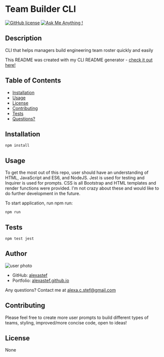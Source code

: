 # Team Builder CLI  

[![GitHub license](https://img.shields.io/badge/license-None-blue.svg)](https://shields.io/)
[![Ask Me Anything !](https://img.shields.io/badge/Ask%20me-anything-1abc9c.svg)](https://GitHub.com/Naereen/ama)



## Description
CLI that helps managers build engineering team roster quickly and easily  

This README was created with my CLI README generator - [check it out here!](https://github.com/alexastef/readme) 


## Table of Contents  
* [Installation](#installation)  
* [Usage](#usage)  
* [License](#license)
* [Contributing](#contributing)  
* [Tests](#tests)  
* [Questions?](#author)  



## Installation  
 
    npm install  



## Usage  
To get the most out of this repo, user should have an understanding of HTML, JavaScript and ES6, and NodeJS. Jest is used for testing and Inquirer is used for prompts. CSS is all Bootstrap and HTML templates and render functions were provided. I'm not crazy about these and would like to do further development in the future.  

To start application, run npm run:  
 
    npm run  
 



## Tests  

    npm test jest



## Author
![user photo](https://avatars.githubusercontent.com/alexastef?size=100)
- GitHub: [alexastef](https://github.com/alexastef)  
- Portfolio: [alexastef.github.io](http://alexastef.github.io)

Any questions? Contact me at alexa.c.stef@gmail.com

## Contributing  
Please feel free to create more user prompts to build different types of teams, styling, improved/more concise code, open to ideas! 

 

## License  
None  


